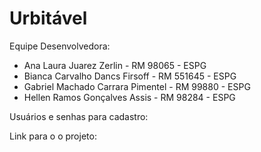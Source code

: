 # Urbitável

Equipe Desenvolvedora:

- Ana Laura Juarez Zerlin           - 	RM 98065  -  ESPG
- Bianca Carvalho Dancs Firsoff     - 	RM 551645 -  ESPG
- Gabriel Machado Carrara Pimentel  - 	RM 99880  -  ESPG
- Hellen Ramos Gonçalves Assis      - 	RM 98284  -  ESPG


Usuários e senhas para cadastro: 


Link para o o projeto: